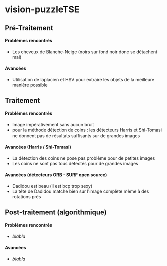 # vision-puzzleTSE


## Pré-Traitement

#### Problèmes rencontrés

- Les cheveux de Blanche-Neige (noirs sur fond noir donc se détachent mal)

#### Avancées

- Utilisation de laplacien et HSV pour extraire les objets de la meilleure manière possible


## Traitement

#### Problèmes rencontrés

- Image impérativement sans aucun bruit
- pour la méthode détection de coins : les détecteurs Harris et Shi-Tomasi ne donnent pas de résultats suffisants sur de grandes images

#### Avancées (Harris / Shi-Tomasi)

- La détection des coins ne pose pas problème pour de petites images
- Les coins ne sont pas tous détectés pour de grandes images

#### Avancées (détecteurs ORB - SURF open source)

- Dadidou est beau (il est bcp trop sexy)
- La tête de Dadidou matche bien sur l'image complète même à des rotations près


## Post-traitement (algorithmique)

#### Problèmes rencontrés

- *blabla*

#### Avancées

- *blabla*

